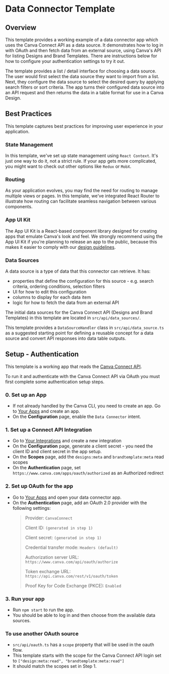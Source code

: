 # Data Connector Template

## Overview

This template provides a working example of a data connector app which uses the Canva Connect API as a data source. It demonstrates how to log in with OAuth and then fetch data from an external source, using Canva's API for listing Designs and Brand Templates. There are instructions below for how to configure your authentication settings to try it out.

The template provides a list / detail interface for choosing a data source. The user would first select the data source they want to import from a list. Next, they configure the data source to select the desired query by applying search filters or sort criteria. The app turns their configured data source into an API request and then returns the data in a table format for use in a Canva Design.

## Best Practices

This template captures best practices for improving user experience in your application.

### State Management

In this template, we've set up state management using `React Context`. It's just one way to do it, not a strict rule. If your app gets more complicated, you might want to check out other options like `Redux` or `MobX`.

### Routing

As your application evolves, you may find the need for routing to manage multiple views or pages. In this template, we've integrated React Router to illustrate how routing can facilitate seamless navigation between various components.

### App UI Kit

The App UI Kit is a React-based component library designed for creating apps that emulate Canva's look and feel. We strongly recommend using the App UI Kit if you're planning to release an app to the public, because this makes it easier to comply with our [design guidelines](https://www.canva.dev/docs/apps/design-guidelines/).

### Data Sources

A data source is a type of data that this connector can retrieve. It has:

- properties that define the configuration for this source - e.g. search criteria, ordering conditions, selection filters
- UI for how to edit this configuration
- columns to display for each data item
- logic for how to fetch the data from an external API

The initial data sources for the Canva Connect API (Designs and Brand Templates) in this template are located in `src/api/data_sources/`.

This template provides a `DataSourceHandler` class in `src/api/data_source.ts` as a suggested starting point for defining a reusable concept for a data source and convert API responses into data table outputs.

## Setup - Authentication

This template is a working app that reads the [Canva Connect API](https://www.canva.dev/docs/connect/).

To run it and authenticate with the Canva Connect API via OAuth you must first complete some authentication setup steps.

### 0. Set up an App

- If not already handled by the Canva CLI, you need to create an app.
  Go to [Your Apps](https://www.canva.com/developers/apps) and create an app.
- On the **Configuration** page, enable the `Data Connector` intent.

### 1. Set up a Connect API Integration

- Go to [Your Integrations](https://www.canva.com/developers/integrations/connect-api) and create a new integration
- On the **Configuration** page, generate a client secret - you need the client ID and client secret in the app setup.
- On the **Scopes** page, add the `designs:meta` and `brandtemplate:meta` read scopes
- On the **Authentication** page, set `https://www.canva.com/apps/oauth/authorized` as an Authorized redirect

### 2. Set up OAuth for the app

- Go to [Your Apps](https://www.canva.com/developers/apps) and open your data connector app.
- On the **Authentication** page, add an OAuth 2.0 provider with the following settings:
  > Provider: `CanvaConnect`
  >
  > Client ID: `(generated in step 1)`
  >
  > Client secret: `(generated in step 1)`
  >
  > Credential transfer mode: `Headers (default)`
  >
  > Authorization server URL: `https://www.canva.com/api/oauth/authorize`
  >
  > Token exchange URL: `https://api.canva.com/rest/v1/oauth/token`
  >
  > Proof Key for Code Exchange (PKCE): `Enabled`

### 3. Run your app

- Run `npm start` to run the app.
- You should be able to log in and then choose from the available data sources.

### To use another OAuth source

- `src/api/oauth.ts` has a `scope` property that will be used in the oauth flow.
- This template starts with the scope for the Canva Connect API login set to `["design:meta:read", "brandtemplate:meta:read"]`
- It should match the scopes set in Step 1.
